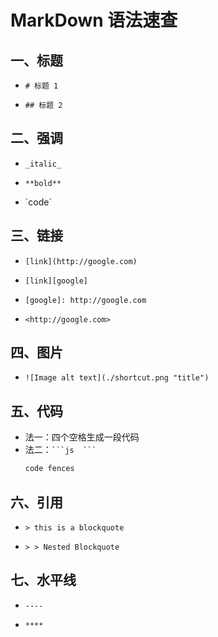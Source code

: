 # MarkDown 语法速查

## 一、标题

- `# 标题 1`

- `## 标题 2`

## 二、强调

- `_italic_`

- `**bold**`

- \`code\`

## 三、链接

- `[link](http://google.com)`

- `[link][google]`

- `[google]: http://google.com`

- `<http://google.com>`

## 四、图片

- `![Image alt text](./shortcut.png "title")`

## 五、代码

- 法一：四个空格生成一段代码
- 法二：` ```js  ``` `
  ```js
  code fences
  ```

## 六、引用

- `> this is a blockquote`

- `> > Nested Blockquote`

## 七、水平线

- `----`

- `****`
